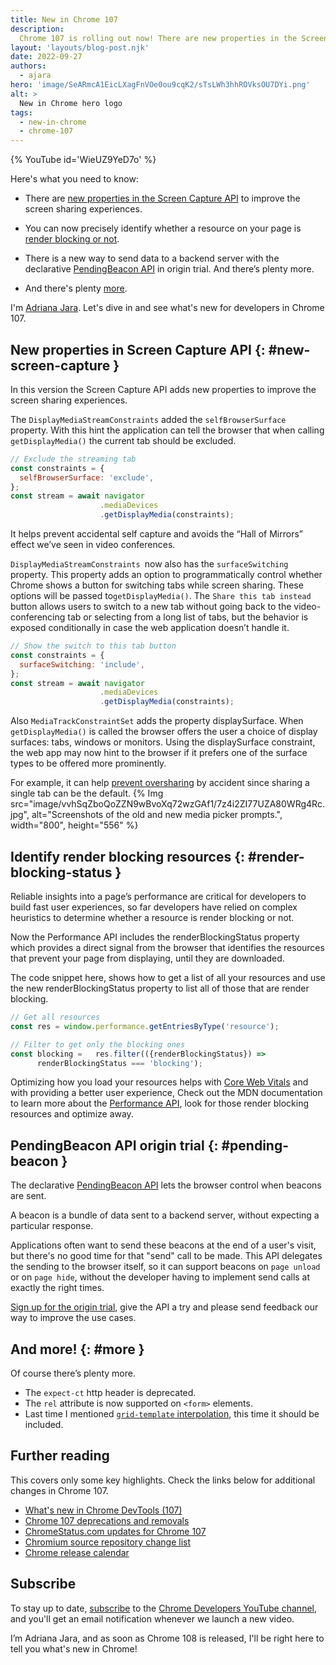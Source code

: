 ```yaml
---
title: New in Chrome 107
description:
  Chrome 107 is rolling out now! There are new properties in the Screen Capture API that improve the screen sharing experiences.You can now precisely identify whether a resource on your page is render blocking or not.There is a new way to send data to a backend server with the declarative PendingBeacon API in origin trial. And there’s plenty more.
layout: 'layouts/blog-post.njk'
date: 2022-09-27
authors:
  - ajara
hero: 'image/SeARmcA1EicLXagFnVOe0ou9cqK2/sTsLWh3hhROVksOU7DYi.png'
alt: >
  New in Chrome hero logo
tags:
  - new-in-chrome
  - chrome-107
---
```


{% YouTube id='WieUZ9YeD7o' %}

Here's what you need to know:

* There are [new properties in the Screen Capture API](#new-screen-capture) to improve the screen sharing experiences.
* You can now precisely identify whether a resource on your page is [render blocking or not](#render-blocking-status).
* There is a new way to send data to a backend server with the declarative [PendingBeacon API](#pending-beacon) in origin trial. And there’s plenty more.

* And there's plenty [more](#more).

I'm [Adriana Jara](https://twitter.com/tropicadri). Let's dive in and
see what's new for developers in Chrome 107.

## New properties in Screen Capture API {: #new-screen-capture }

In this version the Screen Capture API adds new properties to improve the screen sharing experiences.

The `DisplayMediaStreamConstraints` added the `selfBrowserSurface` property. With this hint the application can tell the browser that when calling `getDisplayMedia()` the current tab should be excluded.

```js
// Exclude the streaming tab
const constraints = {
  selfBrowserSurface: 'exclude',
};
const stream = await navigator
                    .mediaDevices
                    .getDisplayMedia(constraints);
```

It helps prevent accidental self capture and avoids the “Hall of Mirrors” effect we’ve seen in video conferences.

`DisplayMediaStreamConstraints `now also has the `surfaceSwitching` property.
This property adds an option to programmatically control whether Chrome shows a button for switching tabs while screen sharing. These options will be passed to`getDisplayMedia()`. The `Share this tab instead` button allows users to switch to a new tab without going back to the video-conferencing tab or selecting from a long list of tabs, but the behavior is exposed conditionally in case the web application doesn’t handle it.

```js
// Show the switch to this tab button
const constraints = {
  surfaceSwitching: 'include',
};
const stream = await navigator
                    .mediaDevices
                    .getDisplayMedia(constraints);
```

Also `MediaTrackConstraintSet` adds the property displaySurface. When `getDisplayMedia()` is called the browser offers the user a choice of display surfaces: tabs, windows or monitors. Using the displaySurface constraint, the web app may now hint to the browser if it prefers one of the surface types to be offered more prominently.

For example, it can help [prevent oversharing](/blog/avoiding-oversharing-when-screen-sharing/) by accident since sharing a single tab can be the default.
{% Img src="image/vvhSqZboQoZZN9wBvoXq72wzGAf1/7z4i2ZI77UZA80WRg4Rc.jpg", alt="Screenshots of the old and new media picker prompts.", width="800", height="556" %}

## Identify render blocking resources {: #render-blocking-status }

Reliable insights into a page’s performance are critical for developers to build fast user experiences, so far developers have relied on complex heuristics to determine whether a resource is render blocking or not.

Now the Performance API includes the renderBlockingStatus property which provides a direct signal from the browser that identifies the resources that prevent your page from displaying, until they are downloaded.

The code snippet here, shows how to get a list of all your resources and use the new renderBlockingStatus property to list all of those that are render blocking.

```js
// Get all resources
const res = window.performance.getEntriesByType('resource');

// Filter to get only the blocking ones
const blocking =   res.filter(({renderBlockingStatus}) =>
      renderBlockingStatus === 'blocking');
```

Optimizing how you load your resources helps with [Core Web Vitals](https://web.dev/vitals/) and with providing a better user experience, Check out the MDN documentation to learn more about the [Performance API](https://developer.mozilla.org/docs/Web/API/Performance_API), look for those render blocking resources and optimize away.


## PendingBeacon API origin trial {: #pending-beacon }

The declarative [PendingBeacon API](https://github.com/WICG/pending-beacon) lets the browser control when beacons are sent.

A beacon is a bundle of data sent to a backend server, without expecting a particular response.

Applications often want to send these beacons at the end of a user's visit, but there's no good time for that "send" call to be made. This API delegates the sending to the browser itself, so it can support beacons on `page unload` or on `page hide`, without the developer having to implement send calls at exactly the right times.

[Sign up for the origin trial](/docs/web-platform/origin-trials/), give the API a try and please send feedback our way to improve the use cases.

## And more! {: #more }

Of course there’s plenty more.

* The `expect-ct` http header is deprecated.
* The `rel` attribute is now supported on `<form>` elements.
* Last time I mentioned [`grid-template` interpolation](https://web.dev/css-animated-grid-layouts/), this time it should be included.

## Further reading

This covers only some key highlights. Check the links below for
additional changes in Chrome 107.

* [What's new in Chrome DevTools (107)](/blog/new-in-devtools-107/)
* [Chrome 107 deprecations and removals](/blog/deps-rems-107/)
* [ChromeStatus.com updates for Chrome 107](https://www.chromestatus.com/features#milestone%3D107)
* [Chromium source repository change list](https://chromium.googlesource.com/chromium/src/+log/106.0.5249.68..107.0.5304.71)
* [Chrome release calendar](https://chromiumdash.appspot.com/schedule)

## Subscribe

To stay up to date, [subscribe](https://goo.gl/6FP1a5) to the
[Chrome Developers YouTube channel](https://www.youtube.com/user/ChromeDevelopers/),
and you'll get an email notification whenever we launch a new video.

I’m Adriana Jara, and as soon as Chrome 108 is released, I'll be right here to
tell you what's new in Chrome!